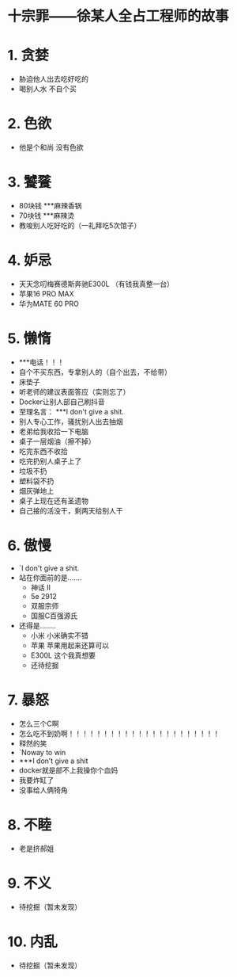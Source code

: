 
# 十宗罪——徐某人全占工程师的故事

# 1. 贪婪

*  胁迫他人出去吃好吃的
*  喝别人水 不自个买

# 2. 色欲

- 他是个和尚 没有色欲
  
# 3. 饕餮

- 80块钱 ***麻辣香锅
- 70块钱 ***麻辣烫
- 教唆别人吃好吃的（一礼拜吃5次馆子）

# 4. 妒忌

- 天天念叨梅赛德斯奔驰E300L （有钱我真整一台）
- 苹果16 PRO MAX
- 华为MATE 60 PRO

# 5. 懒惰

-  ***电话！！！
- 自个不买东西，专拿别人的（自个出去，不给带）
- 床垫子
- 听老师的建议表面答应（实则忘了）
- Docker让别人部自己刷抖音
- 至理名言： ***I don't give a shit.
- 别人专心工作，骚扰别人出去抽烟
- 老弟给我收拾一下电脑
- 桌子一层烟油（擦不掉）
- 吃完东西不收拾
- 吃完扔别人桌子上了
- 垃圾不扔
- 塑料袋不扔
- 烟灰弹地上
- 桌子上现在还有圣遗物
- 自己接的活没干，剩两天给别人干

# 6. 傲慢

- `I don't give a shit.
- 站在你面前的是.......
	- 神话 II
	- 5e 2912
	- 双服宗师
   	- 国服C百强源氏
- 还得是........
	- 小米 小米确实不错
	- 苹果 苹果用起来还算可以
	- E300L 这个我真想要
	- 还待挖掘
# 7. 暴怒

- 怎么三个C啊
- 怎么吃不到奶啊！！！！！！！！！！！！！！！！！！！！！！
- 释然的笑
- `Noway to win
- ***I don’t give a shit
- docker就是部不上我操你个血妈
- 我要炸缸了
- 没事给人俩犄角

# 8. 不睦

- 老是挤郝姐

# 9. 不义

- 待挖掘（暂未发现）

# 10. 内乱

- 待挖掘（暂未发现）
